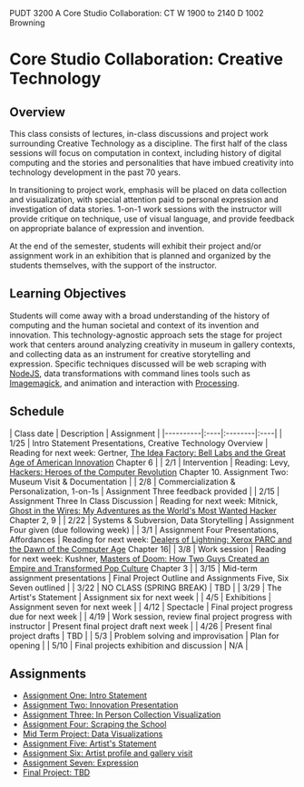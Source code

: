 PUDT	3200	A	Core Studio Collaboration: CT	W	1900 to 2140	D	1002	Browning

# Core Studio Collaboration: Creative Technology


## Overview

This class consists of lectures, in-class discussions and project work surrounding Creative Technology as a discipline. The first half of the class sessions will focus on computation in context, including history of digital computing and the stories and personalities that have imbued creativity into technology development in the past 70 years.

In transitioning to project work, emphasis will be placed on data collection and visualization, with special attention paid to personal expression and investigation of data stories. 1-on-1 work sessions with the instructor will provide critique on technique, use of visual language, and provide feedback on appropriate balance of expression and invention.

At the end of the semester, students will exhibit their project and/or assignment work in an exhibition that is planned and organized by the students themselves, with the support of the instructor.

## Learning Objectives

Students will come away with a broad understanding of the history of computing and the human societal and context of its invention and innovation. This technology-agnostic approach sets the stage for project work that centers around analyzing creativity in museum in gallery contexts, and collecting data as an instrument for creative storytelling and expression. Specific techniques discussed will be web scraping with [NodeJS](https://nodejs.org/en/), data transformations with command lines tools such as [Imagemagick](https://www.imagemagick.org/script/index.php), and animation and interaction with [Processing](http://processing.org).

## Schedule

| Class date | Description | Assignment |
|----------|:----|:--------|:----|
| 1/25 | Intro Statement Presentations, Creative Technology Overview 	| Reading for next week: Gertner, [The Idea Factory: Bell Labs and the Great Age of American Innovation](https://www.amazon.com/Idea-Factory-Great-American-Innovation/dp/0143122797) Chapter 6 |
| 2/1  | Intervention			  										| Reading: Levy, [Hackers: Heroes of the Computer Revolution](https://www.amazon.com/Hackers-Computer-Revolution-Steven-Levy/dp/1449388396) Chapter 10. Assignment Two: Museum Visit & Documentation |
| 2/8  | Commercialization & Personalization, 1-on-1s					| Assignment Three feedback provided |
| 2/15 | Assignment Three In Class Discussion							| Reading for next week: Mitnick, [Ghost in the Wires: My Adventures as the World's Most Wanted Hacker](https://www.amazon.com/Ghost-Wires-Adventures-Worlds-Wanted/dp/0316037729) Chapter 2, 9 |
| 2/22 | Systems & Subversion, Data Storytelling						| Assignment Four given (due following week) |
| 3/1  | Assignment Four Presentations, Affordances						| Reading for next week: [Dealers of Lightning: Xerox PARC and the Dawn of the Computer Age](https://www.amazon.com/Dealers-Lightning-Xerox-PARC-Computer/dp/0887309895) Chapter 16|
| 3/8  | Work session													| Reading for next week: Kushner, [Masters of Doom: How Two Guys Created an Empire and Transformed Pop Culture](https://www.amazon.com/Masters-Doom-Created-Transformed-Culture/dp/0812972155) Chapter 3 |
| 3/15 | Mid-term assignment presentations								| Final Project Outline and Assignments Five, Six Seven outlined |
| 3/22 | NO CLASS (SPRING BREAK)										| TBD |
| 3/29 | The Artist's Statement											| Assignment six for next week |
| 4/5  | Exhibitions													| Assignment seven for next week |
| 4/12 | Spectacle														| Final project progress due for next week |
| 4/19 | Work session, review final project progress with instructor	| Present final project draft next week |
| 4/26 | Present final project drafts									| TBD |
| 5/3  | Problem solving and improvisation								| Plan for opening |
| 5/10 | Final projects exhibition and discussion						| N/A |

## Assignments

- [Assignment One: Intro Statement](assignment1.md)
- [Assignment Two: Innovation Presentation](assignment2.md)
- [Assignment Three: In Person Collection Visualization](assignment3.md)
- [Assignment Four: Scraping the School](assignment4.md)
- [Mid Term Project: Data Visualizations](midtermproject.md)
- [Assignment Five: Artist's Statement](assignment6.md)
- [Assignment Six: Artist profile and gallery visit](assignment6.md)
- [Assignment Seven: Expression](assignment7.md)
- [Final Project: TBD](finalproject.md)
